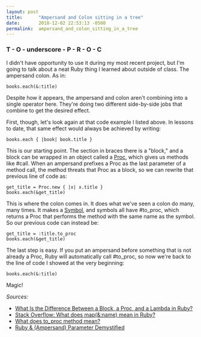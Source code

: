 ```yaml
---
layout: post
title:      "Ampersand and Colon sitting in a tree"
date:       2018-12-02 22:53:13 -0500
permalink:  ampersand_and_colon_sitting_in_a_tree
---
```


### T - O - underscore - P - R - O - C
I didn't have opportunity to use it during my most recent project, but I'm going to talk about a neat Ruby thing I learned about outside of class. The ampersand colon. As in:

```
books.each(&:title)
```

Despite how it appears, the ampersand and colon aren't combining into a single operator here. They're doing two different side-by-side jobs that combine to get the desired effect. 

First, though, let's look again at that code example I listed above. In lessons to date, that same effect would always be achieved by writing:

```
books.each { |book| book.title }
```

This is our starting point. The section in braces there is a "block," and a block can be wrapped in an object called a [Proc](https://ruby-doc.com/core/Proc.html), which gives us methods like #call. When an ampersand prefixes a Proc as the last parameter of a method call, the method threats that Proc as a block, so we can rewrite that previous line of code as:

```
get_title = Proc.new { |x| x.title }
books.each(&get_title)
```

This is where the colon comes in. It does what we've seen a colon do many, many times. It makes a [Symbol](https://ruby-doc.com/core/Symbol.html), and symbols all have #to_proc, which returns a Proc that performs the method with the same name as the symbol. So our previous code can instead be:

```
get_title = :title.to_proc
books.each(&get_title)
```

The last step is easy. If you put an ampersand before something that is not already a Proc, Ruby will automatically call #to_proc, so now we're back to the line of code I showed at the very beginning:

```
books.each(&:title)
```

Magic!


*Sources:*
* [What Is the Difference Between a Block, a Proc, and a Lambda in Ruby?](https://awaxman11.github.io/blog/2013/08/05/what-is-the-difference-between-a-block/)
* [Stack Overflow: What does map(&:name) mean in Ruby?](https://stackoverflow.com/questions/1217088/what-does-mapname-mean-in-ruby)
* [What does to_proc method mean?](https://stackoverflow.com/questions/14881125/what-does-to-proc-method-mean)
* [Ruby & (Ampersand) Parameter Demystified](https://skorks.com/2013/04/ruby-ampersand-parameter-demystified/)
